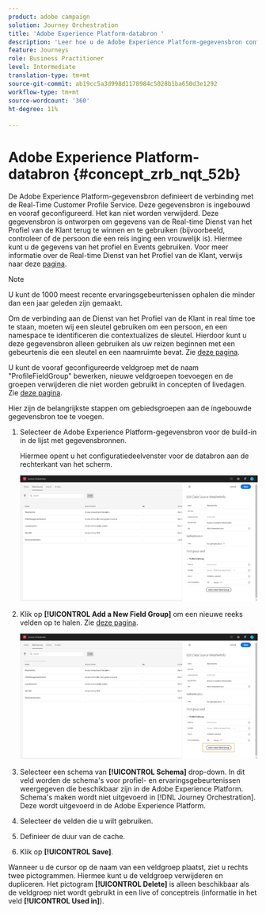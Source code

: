 ```yaml
---
product: adobe campaign
solution: Journey Orchestration
title: 'Adobe Experience Platform-databron '
description: 'Leer hoe u de Adobe Experience Platform-gegevensbron configureert '
feature: Journeys
role: Business Practitioner
level: Intermediate
translation-type: tm+mt
source-git-commit: ab19cc5a3d998d1178984c5028b1ba650d3e1292
workflow-type: tm+mt
source-wordcount: '360'
ht-degree: 11%

---
```



# Adobe Experience Platform-databron {#concept_zrb_nqt_52b}

De Adobe Experience Platform-gegevensbron definieert de verbinding met de Real-Time Customer Profile Service. Deze gegevensbron is ingebouwd en vooraf geconfigureerd. Het kan niet worden verwijderd. Deze gegevensbron is ontworpen om gegevens van de Real-time Dienst van het Profiel van de Klant terug te winnen en te gebruiken (bijvoorbeeld, controleer of de persoon die een reis inging een vrouwelijk is). Hiermee kunt u de gegevens van het profiel en Events gebruiken. Voor meer informatie over de Real-time Dienst van het Profiel van de Klant, verwijs naar deze [pagina](https://docs.adobe.com/content/help/nl-NL/experience-platform/profile/home.html).

>[!NOTE]
>
>U kunt de 1000 meest recente ervaringsgebeurtenissen ophalen die minder dan een jaar geleden zijn gemaakt.

Om de verbinding aan de Dienst van het Profiel van de Klant in real time toe te staan, moeten wij een sleutel gebruiken om een persoon, en een namespace te identificeren die contextualizes de sleutel. Hierdoor kunt u deze gegevensbron alleen gebruiken als uw reizen beginnen met een gebeurtenis die een sleutel en een naamruimte bevat. Zie [deze pagina](../building-journeys/journey.md).

U kunt de vooraf geconfigureerde veldgroep met de naam &quot;ProfileFieldGroup&quot; bewerken, nieuwe veldgroepen toevoegen en de groepen verwijderen die niet worden gebruikt in concepten of livedagen. Zie [deze pagina](../datasource/field-groups.md).

Hier zijn de belangrijkste stappen om gebiedsgroepen aan de ingebouwde gegevensbron toe te voegen.

1. Selecteer de Adobe Experience Platform-gegevensbron voor de build-in in de lijst met gegevensbronnen.

   Hiermee opent u het configuratiedeelvenster voor de databron aan de rechterkant van het scherm.

   ![](../assets/journey23.png)

1. Klik op **[!UICONTROL Add a New Field Group]** om een nieuwe reeks velden op te halen. Zie [deze pagina](../datasource/field-groups.md).

   ![](../assets/journey24.png)

1. Selecteer een schema van **[!UICONTROL Schema]** drop-down. In dit veld worden de schema&#39;s voor profiel- en ervaringsgebeurtenissen weergegeven die beschikbaar zijn in de Adobe Experience Platform. Schema&#39;s maken wordt niet uitgevoerd in [!DNL Journey Orchestration]. Deze wordt uitgevoerd in de Adobe Experience Platform.
1. Selecteer de velden die u wilt gebruiken.
1. Definieer de duur van de cache.
1. Klik op **[!UICONTROL Save]**.

Wanneer u de cursor op de naam van een veldgroep plaatst, ziet u rechts twee pictogrammen. Hiermee kunt u de veldgroep verwijderen en dupliceren. Het pictogram **[!UICONTROL Delete]** is alleen beschikbaar als de veldgroep niet wordt gebruikt in een live of conceptreis (informatie in het veld **[!UICONTROL Used in]**).

